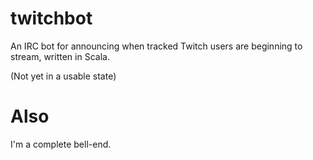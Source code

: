twitchbot
=========

An IRC bot for announcing when tracked Twitch users are beginning to stream, written in Scala.

(Not yet in a usable state)


Also
=========

I'm a complete bell-end.
